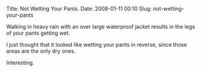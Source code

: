 Title: Not Wetting Your Pants.
Date: 2008-01-11 00:10
Slug: not-wetting-your-pants

Walking in heavy rain with an over large waterproof jacket results in
the legs of your pants getting wet.

I just thought that it looked like wetting your pants in reverse, since
those areas are the only dry ones.

Interesting.

